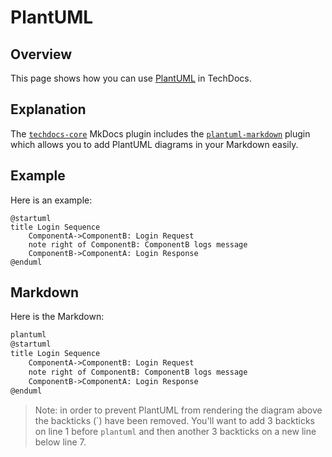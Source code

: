# PlantUML

## Overview

This page shows how you can use [PlantUML](https://plantuml.com/) in TechDocs.

## Explanation

The [`techdocs-core`](https://github.com/backstage/mkdocs-techdocs-core) MkDocs plugin includes the [`plantuml-markdown`](https://github.com/mikitex70/plantuml-markdown) plugin which allows you to add PlantUML diagrams in your Markdown easily.

## Example

Here is an example:

```plantuml
@startuml
title Login Sequence
    ComponentA->ComponentB: Login Request
    note right of ComponentB: ComponentB logs message
    ComponentB->ComponentA: Login Response
@enduml
```

## Markdown

Here is the Markdown:

```markdown
plantuml
@startuml
title Login Sequence
    ComponentA->ComponentB: Login Request
    note right of ComponentB: ComponentB logs message
    ComponentB->ComponentA: Login Response
@enduml
```

>Note: in order to prevent PlantUML from rendering the diagram above the backticks (\`) have been removed. You'll want to add 3 backticks on line 1 before `plantuml` and then another 3 backticks on a new line below line 7.